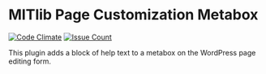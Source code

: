 # MITlib Page Customization Metabox

[![Code Climate](https://codeclimate.com/github/MITLibraries/mitlib-page-customization-metabox/badges/gpa.svg)](https://codeclimate.com/github/MITLibraries/mitlib-page-customization-metabox)
[![Issue Count](https://codeclimate.com/github/MITLibraries/mitlib-page-customization-metabox/badges/issue_count.svg)](https://codeclimate.com/github/MITLibraries/mitlib-page-customization-metabox)

This plugin adds a block of help text to a metabox on the WordPress page editing form.
